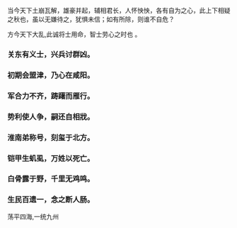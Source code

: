 当今天下土崩瓦解，雄豪并起，辅相君长，人怀怏怏，各有自为之心，此上下相疑之秋也，虽以无嫌待之，犹惧未信；如有所除，则谁不自危？

方今天下大乱,此诚将士用命，智士劳心之时也 。

### 关东有义士，兴兵讨群凶。

### 初期会盟津，乃心在咸阳。

### 军合力不齐，踌躇而雁行。

### 势利使人争，嗣还自相戕。

### 淮南弟称号，刻玺于北方。

### 铠甲生虮虱，万姓以死亡。

### 白骨露于野，千里无鸡鸣。

### 生民百遗一，念之断人肠。

 荡平四海,一统九州
